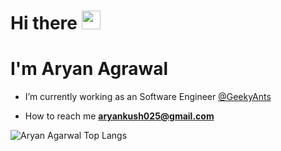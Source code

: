 <h1 align="left">Hi there <img src="https://emojis.slackmojis.com/emojis/images/1536351075/4594/blob-wave.gif?1536351075" width="30"/> </h1>
<h1 align="left">I'm Aryan Agrawal</h1>

- I’m currently working as an Software Engineer [@GeekyAnts](https://geekyants.com/aryan-agarwal)

- How to reach me **aryankush025@gmail.com**

<p><img align="left" src="https://github-readme-stats.vercel.app/api/top-langs/?username=aryankush25&layout=compact&hide=html" alt="Aryan Agarwal Top Langs" /></p>
